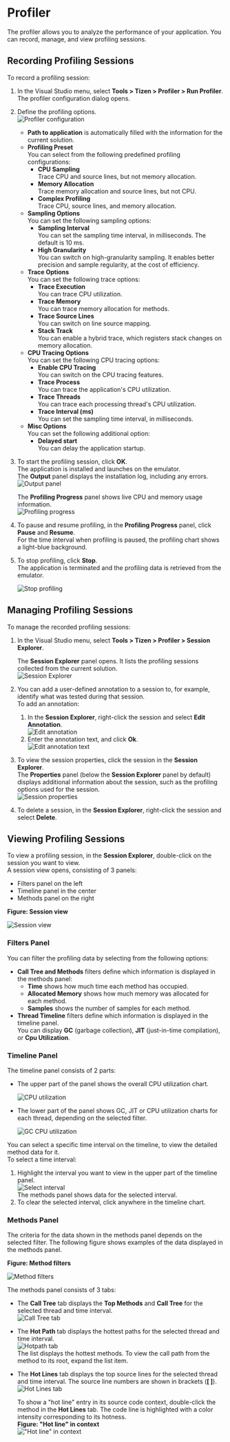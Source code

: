 ﻿# Profiler

The profiler allows you to analyze the performance of your application. You can record, manage, and view profiling sessions.

## Recording Profiling Sessions

To record a profiling session:
1. In the Visual Studio menu, select **Tools &gt; Tizen &gt; Profiler &gt; Run Profiler**.  
  The profiler configuration dialog opens.

2. Define the profiling options.  
    ![Profiler configuration](media/profiler-config.png)
    - **Path to application** is automatically filled with the information for the current solution.
    - **Profiling Preset**  
    You can select from the following predefined profiling configurations:
      - **CPU Sampling**  
        Trace CPU and source lines, but not memory allocation.
      - **Memory Allocation**  
        Trace memory allocation and source lines, but not CPU.
      - **Complex Profiling**  
        Trace CPU, source lines, and memory allocation.
    - **Sampling Options**  
    You can set the following sampling options:
      - **Sampling Interval**  
        You can set the sampling time interval, in milliseconds. The default is 10 ms.
      - **High Granularity**  
        You can switch on high-granularity sampling. It enables better precision and sample regularity, at the cost of efficiency.
    - **Trace Options**  
    You can set the following trace options:
      - **Trace Execution**  
        You can trace CPU utilization.
      - **Trace Memory**  
        You can trace memory allocation for methods.
      - **Trace Source Lines**  
        You can switch on line source mapping.
      - **Stack Track**  
        You can enable a hybrid trace, which registers stack changes on memory allocation.
    - **CPU Tracing Options**  
    You can set the following CPU tracing options:
      - **Enable CPU Tracing**  
        You can switch on the CPU tracing features.
      - **Trace Process**  
        You can trace the application's CPU utilization.
      - **Trace Threads**  
        You can trace each processing thread's CPU utilization.
      - **Trace Interval (ms)**  
        You can set the sampling time interval, in milliseconds.
    - **Misc Options**  
    You can set the following additional option:
      - **Delayed start**  
        You can delay the application startup.

3. To start the profiling session, click **OK**.  
    The application is installed and launches on the emulator.  
    The **Output** panel displays the installation log, including any errors.  
    ![Output panel](media/profiler-output-window.png)

    The **Profiling Progress** panel shows live CPU and memory usage information.  
    ![Profiling progress](media/profiler-progress.png)

4. To pause and resume profiling, in the **Profiling Progress** panel, click **Pause** and **Resume**.  
    For the time interval when profiling is paused, the profiling chart shows a light-blue background.  

5. To stop profiling, click **Stop**.  
The application is terminated and the profiling data is retrieved from the emulator.

   ![Stop profiling](media/profiler-execute-stop.png)

## Managing Profiling Sessions

To manage the recorded profiling sessions:
1. In the Visual Studio menu, select **Tools &gt; Tizen &gt; Profiler &gt; Session Explorer**.  

   The **Session Explorer** panel opens. It lists the profiling sessions collected from the current solution.  
   ![Session Explorer](media/profiler-session-explorer.png)  


2. You can add a user-defined annotation to a session to, for example, identify what was tested during that session.  
   To add an annotation:
   1. In the **Session Explorer**, right-click the session and select **Edit Annotation**.  
      ![Edit annotation](media/profiler-session-explorer-context-menu.png)
   2. Enter the annotation text, and click **Ok**.  
      ![Edit annotation text](media/profiler-edit-annotation.png)

3. To view the session properties, click the session in the **Session Explorer**.  
   The **Properties** panel (below the **Session Explorer** panel by default) displays additional information about the session, such as the profiling options used for the session.  
   ![Session properties](media/profiler-session-properties.png)

4. To delete a session, in the **Session Explorer**, right-click the session and select **Delete**.

## Viewing Profiling Sessions

To view a profiling session, in the **Session Explorer**, double-click on the session you want to view.  
A session view opens, consisting of 3 panels:

- Filters panel on the left
- Timeline panel in the center
- Methods panel on the right
  
**Figure: Session view**  

![Session view](media/profiler-session-analysis.png)

### Filters Panel

You can filter the profiling data by selecting from the following options:
  - **Call Tree and Methods** filters define which information is displayed in the methods panel:  
    - **Time** shows how much time each method has occupied.
    - **Allocated Memory** shows how much memory was allocated for each method.
    - **Samples** shows the number of samples for each method.
  - **Thread Timeline** filters define which information is displayed in the timeline panel.  
  You can display **GC** (garbage collection), **JIT** (just-in-time compilation), or **Cpu Utilization**.

### Timeline Panel

The timeline panel consists of 2 parts:
- The upper part of the panel shows the overall CPU utilization chart.

  ![CPU utilization](media/profiler-cpu-utilization.png)

- The lower part of the panel shows GC, JIT or CPU utilization charts for each thread, depending on the selected filter.

  ![GC CPU utilization](media/profiler-gc-cpu-utilization.png)

You can select a specific time interval on the timeline, to view the detailed method data for it.  
To select a time interval:
  1. Highlight the interval you want to view in the upper part of the timeline panel.  
  ![Select interval](media/profiler-select-interval.png)  
  The methods panel shows data for the selected interval.
  2. To clear the selected interval, click anywhere in the timeline chart.

### Methods Panel

The criteria for the data shown in the methods panel depends on the selected filter. The following figure shows examples of the data displayed in the methods panel.  

**Figure: Method filters**  

![Method filters](media/profiler-categories.png)

The methods panel consists of 3 tabs:

  - The **Call Tree** tab displays the **Top Methods** and **Call Tree** for the selected thread and time interval.  
  ![Call Tree tab](media/profiler-call-tree-tab.png)

  - The **Hot Path** tab displays the hottest paths for the selected thread and time interval.  
  ![Hotpath tab](media/profiler-hotpath-tab.png)  
  The list displays the hottest methods. To view the call path from the method to its root, expand the list item.

  - The **Hot Lines** tab displays the top source lines for the selected thread and time interval.  The source line numbers are shown in brackets (**[ ]**).  
  ![Hot Lines tab](media/profiler-hotline-tab.png)
  
    To show a "hot line" entry in its source code context, double-click the method in the **Hot Lines** tab. The code line is highlighted with a color intensity corresponding to its hotness.  
    **Figure: "Hot line" in context**  
    !["Hot line" in context](media/profiler-jump-to-line.png)
